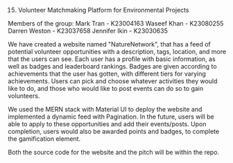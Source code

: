 15) Volunteer Matchmaking Platform for Environmental Projects

Members of the group: 
Mark Tran - K23004163
Waseef Khan - K23080255
Darren Weston - K23037658
Jennifer Ikin - K23030635

We have created a website named "NatureNetwork", that has a feed of potential volunteer opportunities with 
a description, tags, location, and more that the users can see. Each user has a profile with basic
information, as well as badges and leaderboard rankings. Badges are given according to achievements 
that the user has gotten, with different tiers for varying achievements. Users can pick and choose whatever activities they would like to do, and those who would like to post events can do so to gain volunteers. 

We used the MERN stack with Material UI to deploy the website and implemented a dynamic feed with Pagination.
In the future, users will be able to apply to these opportunities and add their events/posts. Upon 
completion, users would also be awarded points and badges, to complete the gamification element. 

Both the source code for the website and the pitch will be within the repo. 
